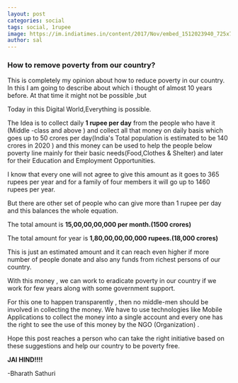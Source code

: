 ```yaml
---
layout: post
categories: social
tags: social, 1rupee
image: https://im.indiatimes.in/content/2017/Nov/embed_1512023940_725x725.jpg
author: sal
---
```

### How to remove poverty from our country?

This is completely my opinion about how to reduce poverty in our country. In this I am going to describe about which i thought of almost 10 years before. At that time it might not be possible ,but

Today in this Digital World,Everything is possible.

The Idea is to collect daily __1 rupee  per day__ from the people who have it (Middle -class and above ) and collect all that money on daily basis which goes up to 50 crores per day(India's Total population is estimated to be 140 crores in 2020 )  and this money can be used to help the people below poverty line mainly for their basic needs(Food,Clothes & Shelter) and later for their Education and Employment Opportunities.



I know that every one will not agree to give this amount as it goes to 365 rupees per year and for a family of four members it will go up to  1460 rupees per year.



But there are other set of people who can give more than 1 rupee per day and this balances the whole equation.



The total amount is **15,00,00,00,000 per month.(1500 crores)**



The total amount for year is **1,80,00,00,00,000 rupees.(18,000 crores)**



This is just an estimated amount and it can reach even higher if more number of people donate and also any funds from richest persons of our country.



With this money , we can work to eradicate poverty in our country if we work for few years along with some government support.



For this one to happen transparently , then no middle-men should be involved in collecting the money. We have to use technologies like Mobile Applications to collect the money into a single account and every one has the right to see the use of this money by the NGO (Organization) .





Hope this post reaches a person who can take the right initiative based on these suggestions and help our country to be poverty free.





**JAI HIND!!!!**




-Bharath Sathuri





